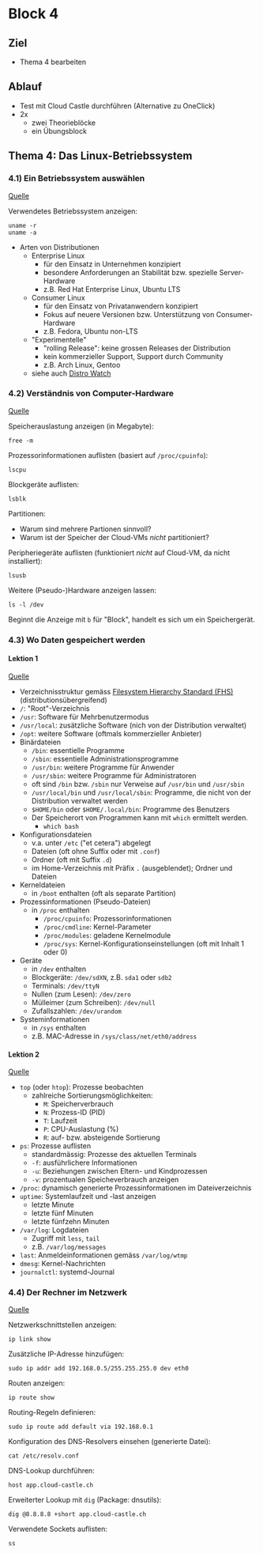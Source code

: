 # Block 4

## Ziel

- Thema 4 bearbeiten

## Ablauf

- Test mit Cloud Castle durchführen (Alternative zu OneClick)
- 2x
    - zwei Theorieblöcke
    - ein Übungsblock

## Thema 4: Das Linux-Betriebssystem

### 4.1) Ein Betriebssystem auswählen

[Quelle](https://learning.lpi.org/de/learning-materials/010-160/4/4.1/4.1_01/)

Verwendetes Betriebssystem anzeigen:

    uname -r
    uname -a

- Arten von Distributionen
    - Enterprise Linux
        - für den Einsatz in Unternehmen konzipiert
        - besondere Anforderungen an Stabilität bzw. spezielle Server-Hardware
        - z.B. Red Hat Enterprise Linux, Ubuntu LTS
    - Consumer Linux
        - für den Einsatz von Privatanwendern konzipiert
        - Fokus auf neuere Versionen bzw. Unterstützung von Consumer-Hardware
        - z.B. Fedora, Ubuntu non-LTS
    - "Experimentelle"
        - "rolling Release": keine grossen Releases der Distribution
        - kein kommerzieller Support, Support durch Community
        - z.B. Arch Linux, Gentoo
    - siehe auch [Distro Watch](https://distrowatch.com/)

### 4.2) Verständnis von Computer-Hardware

[Quelle](https://learning.lpi.org/de/learning-materials/010-160/4/4.2/4.2_01/)

Speicherauslastung anzeigen (in Megabyte):

    free -m

Prozessorinformationen auflisten (basiert auf `/proc/cpuinfo`):

    lscpu

Blockgeräte auflisten:

    lsblk

Partitionen:

- Warum sind mehrere Partionen sinnvoll?
- Warum ist der Speicher der Cloud-VMs _nicht_ partitioniert?

Peripheriegeräte auflisten (funktioniert _nicht_ auf Cloud-VM, da nicht installiert):

    lsusb

Weitere (Pseudo-)Hardware anzeigen lassen:

    ls -l /dev

Beginnt die Anzeige mit `b` für "Block", handelt es sich um ein Speichergerät.

### 4.3) Wo Daten gespeichert werden

#### Lektion 1

[Quelle](https://learning.lpi.org/de/learning-materials/010-160/4/4.3/4.3_01/)

- Verzeichnisstruktur gemäss [Filesystem Hierarchy Standard (FHS)](http://refspecs.linuxfoundation.org/fhs.shtml) (distributionsübergreifend)
- `/`: "Root"-Verzeichnis
- `/usr`: Software für Mehrbenutzermodus
- `/usr/local`: zusätzliche Software (nich von der Distribution verwaltet)
- `/opt`: weitere Software (oftmals kommerzieller Anbieter)
- Binärdateien
    - `/bin`: essentielle Programme
    - `/sbin`: essentielle Administrationsprogramme
    - `/usr/bin`: weitere Programme für Anwender
    - `/usr/sbin`: weitere Programme für Administratoren
    - oft sind `/bin` bzw. `/sbin` nur Verweise auf `/usr/bin` und `/usr/sbin`
    - `/usr/local/bin` und `/usr/local/sbin`: Programme, die nicht von der Distribution verwaltet werden
    - `$HOME/bin` oder `$HOME/.local/bin`: Programme des Benutzers
    - Der Speicherort von Programmen kann mit `which` ermittelt werden.
        - `which bash`
- Konfigurationsdateien
    - v.a. unter `/etc` ("et cetera") abgelegt
    - Dateien (oft ohne Suffix oder mit `.conf`)
    - Ordner (oft mit Suffix `.d`)
    - im Home-Verzeichnis mit Präfix `.` (ausgeblendet); Ordner und Dateien
- Kerneldateien
    - in `/boot` enthalten (oft als separate Partition)
- Prozessinformationen (Pseudo-Dateien)
    - in `/proc` enthalten
        - `/proc/cpuinfo`: Prozessorinformationen
        - `/proc/cmdline`: Kernel-Parameter
        - `/proc/modules`: geladene Kernelmodule
        - `/proc/sys`: Kernel-Konfigurationseinstellungen (oft mit Inhalt 1 oder 0)
- Geräte
    - in `/dev` enthalten
    - Blockgeräte: `/dev/sdXN`, z.B. `sda1` oder `sdb2`
    - Terminals: `/dev/ttyN`
    - Nullen (zum Lesen): `/dev/zero`
    - Mülleimer (zum Schreiben): `/dev/null`
    - Zufallszahlen: `/dev/urandom`
- Systeminformationen
    - in `/sys` enthalten
    - z.B. MAC-Adresse in `/sys/class/net/eth0/address`

#### Lektion 2

[Quelle](https://learning.lpi.org/de/learning-materials/010-160/4/4.3/4.3_02/)

- `top` (oder `htop`): Prozesse beobachten
    - zahlreiche Sortierungsmöglichkeiten:
        - `M`: Speicherverbrauch
        - `N`: Prozess-ID (PID)
        - `T`: Laufzeit
        - `P`: CPU-Auslastung (%)
        - `R`: auf- bzw. absteigende Sortierung
- `ps`: Prozesse auflisten
    - standardmässig: Prozesse des aktuellen Terminals
    - `-f`: ausführlichere Informationen
    - `-u`: Beziehungen zwischen Eltern- und Kindprozessen
    - `-v`: prozentualen Speicheverbrauch anzeigen
- `/proc`: dynamisch generierte Prozessinformationen im Dateiverzeichnis
- `uptime`: Systemlaufzeit und -last anzeigen
    - letzte Minute
    - letzte fünf Minuten
    - letzte fünfzehn Minuten
- `/var/log`: Logdateien
    - Zugriff mit `less`, `tail`
    - z.B. `/var/log/messages`
- `last`: Anmeldeinformationen gemäss `/var/log/wtmp`
- `dmesg`: Kernel-Nachrichten
- `journalctl`: systemd-Journal

### 4.4) Der Rechner im Netzwerk

[Quelle](https://learning.lpi.org/de/learning-materials/010-160/4/4.4/4.4_01/)

Netzwerkschnittstellen anzeigen:

    ip link show

Zusätzliche IP-Adresse hinzufügen:

    sudo ip addr add 192.168.0.5/255.255.255.0 dev eth0

Routen anzeigen:

    ip route show

Routing-Regeln definieren:

    sudo ip route add default via 192.168.0.1

Konfiguration des DNS-Resolvers einsehen (generierte Datei):

    cat /etc/resolv.conf

DNS-Lookup durchführen:

    host app.cloud-castle.ch

Erweiterter Lookup mit `dig` (Package: dnsutils):

    dig @8.8.8.8 +short app.cloud-castle.ch

Verwendete Sockets auflisten:

    ss

